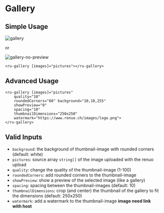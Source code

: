 # Gallery

## Simple Usage

![gallery](https://cloud.githubusercontent.com/assets/20790833/26243783/5d34cdfc-3c8d-11e7-8888-4165bd674983.png)

or

![gallery-no-preview](https://cloud.githubusercontent.com/assets/20790833/26243806/6c35bbb8-3c8d-11e7-8d3e-b208a9d7efa0.png)

```angular2html
<ru-gallery [images]="pictures"></ru-gallery>
```

## Advanced Usage

```angular2html
<ru-gallery [images]="pictures"
    quality="10"
    roundedCorners="60" background="10,10,255"
    showPreview="0"
    spacing="10"
    thumbnailDimensions="250x250"
    watermark="https://www.renuo.ch/images/logo.png">
</ru-gallery>
```

## Valid Inputs

* `background`: the background of thumbnail-image with rounded corners (default: white)
* `pictures`: source array `string[]` of the image uploaded with the renuo upload
* `quality`: change the quality of the thumbnail-image (1-100)
* `roundedCorners`: add rounded corners to the thumbnail-image
* `showPreview`: show a preview of the selected image (like a gallery)
* `spacing`: spacing between the thumbnail-images (default: 10)
* `thumbnailDimensions`: crop (and center) the thumbnail of the gallery to fit the dimensions (default: 250x250)
* `watermark`: add a watermark to the thumbnail-image **image need link with host**
